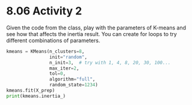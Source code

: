 # 8.06 Activity 2

Given the code from the class, play with the parameters of K-means and see how that affects the inertia result.
You can create for loops to try different combinations of parameters.

```python
kmeans = KMeans(n_clusters=8,
                init="random",
                n_init=3,  # try with 1, 4, 8, 20, 30, 100...
                max_iter=2,
                tol=0,
                algorithm="full",
                random_state=1234)
kmeans.fit(X_prep)
print(kmeans.inertia_)
```
